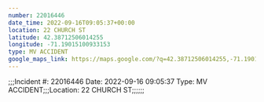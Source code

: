 ```yaml
---
number: 22016446
date_time: 2022-09-16T09:05:37+00:00
location: 22 CHURCH ST
latitude: 42.38712506014255
longitude: -71.19015100933153
type: MV ACCIDENT
google_maps_link: https://maps.google.com/?q=42.38712506014255,-71.19015100933153
---
```


;;;Incident #: 22016446  Date: 2022-09-16 09:05:37   Type: MV ACCIDENT;;;Location: 22 CHURCH ST;;;;;;
